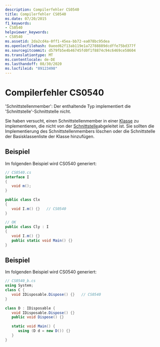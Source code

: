 ```yaml
---
description: Compilerfehler CS0540
title: Compilerfehler CS0540
ms.date: 07/20/2015
f1_keywords:
- CS0540
helpviewer_keywords:
- CS0540
ms.assetid: 2da2cd4a-0ff1-45ea-bb72-ea078bc95dea
ms.openlocfilehash: 0aeed62f13ab119e1a72788889dcdffe75bd377f
ms.sourcegitcommit: d579fb5e4b46745fd0f1f8874c94c6469ce58604
ms.translationtype: MT
ms.contentlocale: de-DE
ms.lasthandoff: 08/30/2020
ms.locfileid: "89123498"
---
```

# <a name="compiler-error-cs0540"></a>Compilerfehler CS0540
'Schnittstellenmember': Der enthaltende Typ implementiert die 'Schnittstelle'-Schnittstelle nicht.  
  
 Sie haben versucht, einen Schnittstellenmember in einer [Klasse](../language-reference/keywords/class.md) zu implementieren, die nicht von der [Schnittstelle](../language-reference/keywords/interface.md)abgeleitet ist. Sie sollten die Implementierung des Schnittstellenmembers löschen oder die Schnittstelle der Basisklassenliste der Klasse hinzufügen.  
  
## <a name="example"></a>Beispiel  
 Im folgenden Beispiel wird CS0540 generiert:  
  
```csharp  
// CS0540.cs  
interface I  
{  
   void m();  
}  
  
public class Clx  
{  
   void I.m() {}   // CS0540  
}  
  
// OK  
public class Cly : I  
{  
   void I.m() {}  
   public static void Main() {}  
}  
```  
  
## <a name="example"></a>Beispiel  
 Im folgenden Beispiel wird CS0540 generiert:  
  
```csharp  
// CS0540_b.cs  
using System;  
class C {  
   void IDisposable.Dispose() {}   // CS0540  
}  
  
class D : IDisposable {  
   void IDisposable.Dispose() {}  
   public void Dispose() {}  
  
   static void Main() {  
      using (D d = new D()) {}  
   }  
}  
```

